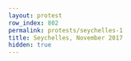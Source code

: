 ```yaml
---
layout: protest
row_index: 802
permalink: protests/seychelles-1
title: Seychelles, November 2017
hidden: true
---
```

